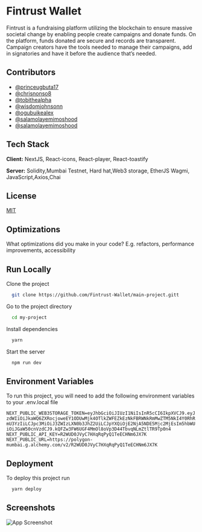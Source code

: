 # Fintrust Wallet

Fintrust is a fundraising platform utilizing the blockchain to ensure massive societal change by enabling people create campaigns and donate funds. On the platform, funds donated are secure and records are transparent. Campaign creators have the tools needed to manage their campaigns, add in signatories and have it before the audience that’s needed.



## Contributors

- [@princeugbuta17](princeugbuta17@gmail.com)
- [@chrisnonso8](chrisnonso8@gmail.com)
- [@tobithealpha](tobithealpha@gmail.com)
- [@wisdomjohnsonn](wisdomjohnsonn@gmail.com)
- [@ogubuikealex](ogubuikealex@gmail.com)
- [@salamolayemimoshood](salamolayemimoshood@gmail.com)
- [@salamolayemimoshood](salamolayemimoshood@gmail.com)




## Tech Stack

**Client:** NextJS, React-icons, React-player, React-toastify

**Server:** Solidity,Mumbai Testnet, Hard hat,Web3 storage, EtherJS
Wagmi, JavaScript,Axios,Chai

## License

[MIT](https://choosealicense.com/licenses/mit/)


## Optimizations

What optimizations did you make in your code? E.g. refactors, performance improvements, accessibility


## Run Locally

Clone the project

```bash
  git clone https://github.com/Fintrust-Wallet/main-project.gitt
```

Go to the project directory

```bash
  cd my-project
```

Install dependencies

```bash
  yarn
```

Start the server

```bash
  npm run dev
```


## Environment Variables

To run this project, you will need to add the following environment variables to your .env.local file

`NEXT_PUBLIC_WEB3STORAGE_TOKEN=eyJhbGciOiJIUzI1NiIsInR5cCI6IkpXVCJ9.eyJzdWIiOiJkaWQ6ZXRocjoweEY1ODUwMjk4OTlkZWFEZkEzNkFBRWNkRmMwZTM5NkI4Y0RhRmU3YzIiLCJpc3MiOiJ3ZWIzLXN0b3JhZ2UiLCJpYXQiOjE2NjA5NDE5Mjc2MjEsIm5hbWUiOiJGaW50cnVzdCJ9.kQFZw3FW6UGF4MmOl8oVp3D44TbvqNLmZtlTR9Tp0n4`
`NEXT_PUBLIC_API_KEY=R2WUD0JVyC7HXqRqPyQ1TeECHNm6JX7K`
`NEXT_PUBLIC_URL=https://polygon-mumbai.g.alchemy.com/v2/R2WUD0JVyC7HXqRqPyQ1TeECHNm6JX7K`


## Deployment

To deploy this project run

```bash
  yarn deploy
```




## Screenshots

![App Screenshot](https://drive.google.com/file/d/10m2xrdy6jPj6IusC2cI2AmluCUIrS7rH/view?usp=sharing)
